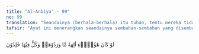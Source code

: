 ```yaml
---
title: "Al-Anbiya' - 99"
no: 99
translation: "Seandainya (berhala-berhala) itu tuhan, tentu mereka tidak akan memasukinya (neraka). Tetapi semuanya akan kekal di dalamnya."
tafsir: "Ayat ini menerangkan seandainya sembahan-sembahan yang disembah orang-orang musyrik itu benar tuhan di samping Allah sebagaimana kepercayaan mereka, tentulah sembahan itu akan selamat bersama-sama mereka, karena jika ia tuhan tentulah ia mahakuasa dan perkasa, tidak ada sesuatu pun yang dapat menyiksanya, bahkan ia sendirilah yang akan menyiksa orang-orang yang durhaka padanya. Akan tetapi yang terjadi ialah bahwa semuanya itu baik penyembah-penyembah berhala, maupun sembahan-sembahan yang disembah akan kekal di dalam neraka."
---
```


لَوْ كَانَ هٰٓؤُلَاۤءِ اٰلِهَةً مَّا وَرَدُوْهَاۗ وَكُلٌّ فِيْهَا خٰلِدُوْنَ 

